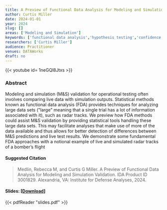 ```yaml
---
title: A Preview of Functional Data Analysis for Modeling and Simulation Validation
author: Curtis Miller
date: 2024-01-01
year: 2024
slug: []
areas: ['Modeling and Simulation']
keywords: ['functional data analysis','hypothesis testing','confidence intervals','simultaneous confidence intervals','Fishers combined probability test','modeling and simulation validation','radar tracks','functional principal component analysis']
researchers: ['Curtis Miller']
audience: Practitioner
venues: DATAWorks
draft: no
---
```


{{< youtube id= 1neGQl8Jtxs >}}

### Abstract
Modeling and simulation (M&S) validation for operational testing often involves comparing live data with simulation outputs. Statistical methods known as functional data analysis (FDA) provides techniques for analyzing large data sets ("large" meaning that a single trial has a lot of information associated with it), such as radar tracks. We preview how FDA methods could assist M&S validation by providing statistical tools handling these large data sets. This may facilitate analyses that make use of more of the data available and thus allows for better detection of differences between M&S predictions and live test results. We demonstrate some fundamental FDA approaches with a notional example of live and simulated radar tracks of a bomber’s flight

#### Suggested Citation
> Medlin, Rebecca M, and Curtis G Miller. A Preview of Functional Data Analysis for Modeling and Simulation Validation. IDA Product ID 3001829. Alexandria, VA: Institute for Defense Analyses, 2024.

#### Slides: [[Download](slides.pdf)]
{{< pdfReader "slides.pdf" >}}




